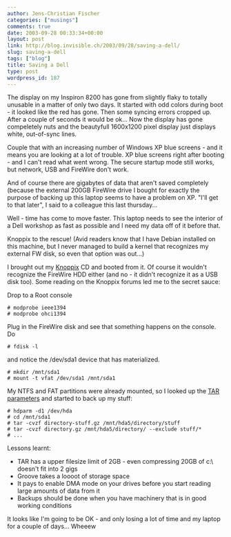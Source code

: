 ```yaml
---
author: Jens-Christian Fischer
categories: ["musings"]
comments: true
date: 2003-09-28 00:33:34+00:00
layout: post
link: http://blog.invisible.ch/2003/09/28/saving-a-dell/
slug: saving-a-dell
tags: ["blog"]
title: Saving a Dell
type: post
wordpress_id: 187
---
```


The display on my Inspiron 8200 has gone from slightly flaky to totally unusable in a matter of only two days. It started with odd colors during boot - it looked like the red has gone. Then some syncing errors cropped up. After a couple of seconds it would be ok... Now the display has gone compeletely nuts and the beautyfull 1600x1200 pixel display just displays white, out-of-sync lines.

Couple that with an increasing number of Windows XP blue screens - and it means you are looking at a lot of trouble. XP blue screens right after booting - and I can't read what went wrong. The secure startup mode still works, but network, USB and FireWire don't work.

And of course there are gigabytes of data that aren't saved completely (because the external 200GB FireWire drive I bought for exactly the purpose of backing up this laptop seems to have a problem on XP. "I'll get to that later", I said to a colleague this last thursday...

Well - time has come to move faster. This laptop needs to see the interior of a Dell workshop as fast as possible and I need my data off of it before that.

Knoppix to the rescue! (Avid readers know that I have Debian installed on this machine, but I never managed to build a kernel that recognizes my external FW disk, so even that option was out...)

I brought out my [Knoppix](http://www.knoppix.org) CD and booted from it. Of course it wouldn't recognize the FireWire HDD either (and no - it didn't recognize it as a USB disk too). Some reading on the Knoppix forums led me to the secret sauce:

Drop to a Root console

    
    # modprobe ieee1394
    # modprobe ohci1394


Plug in the FireWire disk and see that something happens on the console. Do 

    
    # fdisk -l


and notice the /dev/sda1 device that has materialized.

    
    # mkdir /mnt/sda1
    # mount -t vfat /dev/sda1 /mnt/sda1


My NTFS and FAT partitions were already mounted, so I looked up the [TAR parameters](/archives/000098.html) and started to back up my stuff:

    
    # hdparm -d1 /dev/hda
    # cd /mnt/sda1
    # tar -cvzf directory-stuff.gz /mnt/hda5/directory/stuff
    # tar -cvzf directory.gz /mnt/hda5/directory/ --exclude stuff/*
    # ...


Lessons learnt:

  * TAR has a upper filesize limit of 2GB - even compressing 20GB of c:\ doesn't fit into 2 gigs
  * Groove takes a loooot of storage space
  * It pays to enable DMA mode on your drives before you start reading large amounts of data from it
  * Backups should be done when you have machinery that is in good working conditions

It looks like I'm going to be OK - and only losing a lot of time and my laptop for a couple of days... Wheeew
